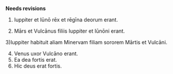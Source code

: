 **Needs revisions**

1) Iuppiter et Iūnō rēx et rēgīna deorum erant.

2) Mārs et Vulcānus filiis Iuppiter et Iūnōni erant. 
 
3)Iuppiter habituit aliam Minervam filiam sororem Mārtis et Vulcāni. 

4) Venus uxor Vulcāno erant. 
5) Ea dea fortis erat. 
5) Hic deus erat fortis.
